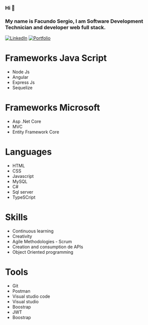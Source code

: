 ### Hi 👋

### My name is Facundo Sergio, I am Software Development Technician and developer web full stack.
[![LinkedIn](https://img.shields.io/badge/-LinkedIn-2a9d8f?style=for-the-badge&logo=linkedin&logoColor=white)](https://www.linkedin.com/in/facundo-sergio/)   [![Portfolio](https://img.shields.io/badge/-Portfolio-2a9d8f?style=for-the-badge&logo=portfolio&logoColor=white)](https://portfolio-fs.up.railway.app/)






# Frameworks Java Script
- Node Js
- Angular
- Express Js
- Sequelize

# Frameworks Microsoft
- Asp .Net Core
- MVC
- Entity Framework Core

# Languages
- HTML
- CSS
- Javascript
- MySQL
- C#
- Sql server
- TypeSCript 

# Skills
- Continuous learning
- Creativity
- Agile Methodologies - Scrum
- Creation and consumption de APIs
- Object Oriented programming

# Tools
- Git
- Postman
- Visual studio code
- Visual studio
- Boostrap
- JWT
- Boostrap


